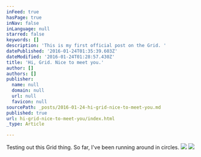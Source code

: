 ```yaml
---
inFeed: true
hasPage: true
inNav: false
inLanguage: null
starred: false
keywords: []
description: 'This is my first official post on the Grid. '
datePublished: '2016-01-24T01:35:39.603Z'
dateModified: '2016-01-24T01:28:57.430Z'
title: 'Hi, Grid. Nice to meet you.'
author: []
authors: []
publisher:
  name: null
  domain: null
  url: null
  favicon: null
sourcePath: _posts/2016-01-24-hi-grid-nice-to-meet-you.md
published: true
url: hi-grid-nice-to-meet-you/index.html
_type: Article

---
```

Testing out this Grid thing. So far, I've been running around  in circles. ![](https://the-grid-user-content.s3-us-west-2.amazonaws.com/fd3fd46d-6bbc-4e58-80ce-a3aa7546e844.jpg)
![](https://the-grid-user-content.s3-us-west-2.amazonaws.com/ac9da5d3-6715-4e61-a104-1f4a8ce4130f.jpg)